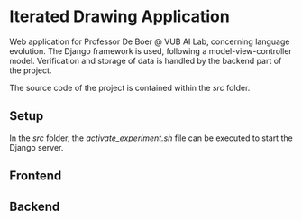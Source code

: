 # Iterated Drawing Application 

Web application for Professor De Boer @ VUB AI Lab, concerning language evolution. The Django framework is used, following a model-view-controller model. Verification and storage of data is handled by the backend part of the project.

The source code of the project is contained within the *src* folder.

## Setup

In the *src* folder, the *activate_experiment.sh* file can be executed to start the Django server. 

## Frontend

## Backend

